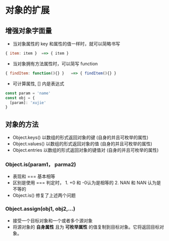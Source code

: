 <!--
 * @Author: x09898 coder_xujie@163.com
 * @Date: 2022-05-09 20:54:21
 * @LastEditors: xujie 1607526161@qq.com
 * @FilePath: \HTML-CSS-Javascript-\JAVAScript+ES6\ES6\对象的扩展.md
 * @Description: 
-->
# 对象的扩展

## 增强对象字面量

* 当对象属性的 key 和属性的值一样时，就可以简略书写
  
```js
{ item: item }  ==> { item }
```

* 当对象拥有方法属性时，可以简写 function

```js
{ findItem: function(){} }   ==> { findItem(){} }
```

* 可计算属性, [] 内是表达式

```js
const param = 'name'
const obj = {
  [param]: 'xujie'
}
```

## 对象的方法

* Object.keys()    以数组的形式返回对象的键         (自身的并且可枚举的属性)
* Object.values()  以数组的形式返回对象的值         (自身的并且可枚举的属性)
* Object.entries   以数组的形式返回对象的键值对     (自身的并且可枚举的属性)

### Object.is(param1， parma2)

* 表现和 === 基本相等
* 区别是使用 === 判定时， 1. +0 和 -0认为是相等的   2. NAN 和 NAN 认为是不等的
* Object.is() 修复了上述两个问题

### Object.assign(obj1, obj2,...)

* 接受一个目标对象和一个或者多个源对象
* 将源对象的 **自身属性** 且为 **可枚举属性** 的值复制到目标对象。它将返回目标对象。
